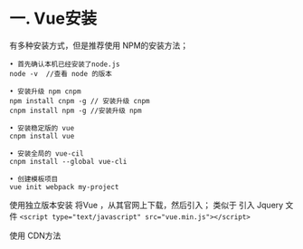 # 一. Vue安装 #
有多种安装方式，但是推荐使用 NPM的安装方法；

	• 首先确认本机已经安装了node.js
	node -v  //查看 node 的版本

	• 安装升级 npm cnpm
	npm install cnpm -g // 安装升级 cnpm
	cnpm install npm -g //安装升级 npm

	• 安装稳定版的 vue       
	cnpm install vue
	
	• 安装全局的 vue-cil
	cnpm install --global vue-cli
	
	• 创建模板项目
	vue init webpack my-project
	

使用独立版本安装
将Vue ，从其官网上下载，然后引入；
类似于 引入 Jquery 文件
	`<script type="text/javascript" src="vue.min.js"></script>`
	
使用 CDN方法
    <script type="text/javascript" src="https://cdn.staticfile.org/vue/2.2.2/vue.min.js"/>
以下推荐国外比较稳定的两个 CDN，国内还没发现哪一家比较好，目前还是建议下载到本地。
Staticfile CDN（国内） : `https://cdn.staticfile.org/vue/2.2.2/vue.min.js`
unpkg：`https://unpkg.com/vue/dist/vue.js,` 
会保持和 npm 发布的最新的版本一致。<br>
cdnjs :`https://cdnjs.cloudflare.com/ajax/libs/vue/2.1.8/vue.min.js`
    
	
# 二  . Vue的目录结构 #
![](https://i.imgur.com/3ZGhI6d.png)

![](https://i.imgur.com/NoNfW3M.png)

	
# 三.Vue 起步 #
    <div id="vue_det">
	    <h1>site : {{site}}</h1>
	    <h1>url : {{url}}</h1>
	    <h1>{{details()}}</h1>
    </div>
    <script type="text/javascript">
	    var vm = new Vue({
		    el: '#vue_det',
		    data: {
			    site: "菜鸟教程",
			    url: "www.runoob.com",
			    alexa: "10000"
		    },
		    methods: {
		    details: function() {
		    	return  this.site + " - 学的不仅是技术，更是梦想！";
		    }
		    }
	    })
    </script>

div模块和 html中文件的Div的意义相同，css,js中获取元素的方式在这里同样适用；<br>
获取元素 `el:'#vue_det'`<br>
data 中定义的是数据；<br>
methods 用于定义函数；<br>